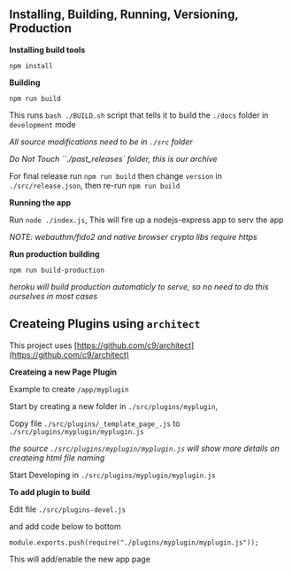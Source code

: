 


Installing, Building, Running, Versioning, Production
-------

__Installing build tools__

```
npm install
```

__Building__

```
npm run build
```

This runs `bash ./BUILD.sh` script that tells it to build the `./docs` folder in `development` mode

_All source modifications need to be in `./src` folder_

*Do Not Touch ``./past_releases` folder, this is our archive*

For final release run `npm run build` then change `version` in `./src/release.json`, then re-run `npm run build`

__Running the app__

Run `node ./index.js`, This will fire up a nodejs-express app to serv the app

_NOTE: webauthm/fido2 and native browser crypto libs require https_


__Run production building__
```
npm run build-production
```

_heroku will build production automaticly to serve, so no need to do this ourselves in most cases_


Createing Plugins using `architect`
--------

This project uses [https://github.com/c9/architect](https://github.com/c9/architect)


**Createing a new Page Plugin**


Example to create `/app/myplugin`

Start by creating a new folder in  `./src/plugins/myplugin`, 

Copy file  `./src/plugins/_template_page_.js` to `./src/plugins/myplugin/myplugin.js`

_the source `./src/plugins/myplugin/myplugin.js` will show more details on createing html file naming_

Start Developing in `./src/plugins/myplugin/myplugin.js`

**To add plugin to build**

Edit file `./src/plugins-devel.js`

and add code below to bottom

```
module.exports.push(require("./plugins/myplugin/myplugin.js"));
```

This will add/enable the new app page
